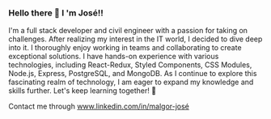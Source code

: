 ### Hello there 👋 I 'm José!!

I'm a full stack developer and civil engineer with a passion for taking on challenges. 
After realizing my interest in the IT world, I decided to dive deep into it. 
I thoroughly enjoy working in teams and collaborating to create exceptional solutions. 
I have hands-on experience with various technologies, including React-Redux, Styled Components, CSS Modules, Node.js, Express, PostgreSQL, and MongoDB. 
As I continue to explore this fascinating realm of technology, I am eager to expand my knowledge and skills further. 
Let's keep learning together! 💪

Contact me through 
www.linkedin.com/in/malgor-josé
